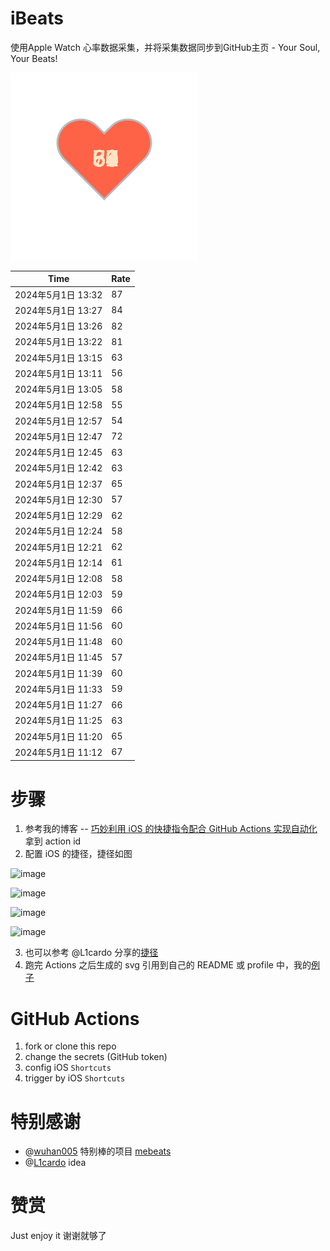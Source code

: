 # iBeats
使用Apple Watch 心率数据采集，并将采集数据同步到GitHub主页 - Your Soul, Your Beats!

![](./files/heart.svg)

<!--START_SECTION:my_heart_rate-->
| Time | Rate | 
 | ---- | ---- | 
| 2024年5月1日 13:32 | 87 |
| 2024年5月1日 13:27 | 84 |
| 2024年5月1日 13:26 | 82 |
| 2024年5月1日 13:22 | 81 |
| 2024年5月1日 13:15 | 63 |
| 2024年5月1日 13:11 | 56 |
| 2024年5月1日 13:05 | 58 |
| 2024年5月1日 12:58 | 55 |
| 2024年5月1日 12:57 | 54 |
| 2024年5月1日 12:47 | 72 |
| 2024年5月1日 12:45 | 63 |
| 2024年5月1日 12:42 | 63 |
| 2024年5月1日 12:37 | 65 |
| 2024年5月1日 12:30 | 57 |
| 2024年5月1日 12:29 | 62 |
| 2024年5月1日 12:24 | 58 |
| 2024年5月1日 12:21 | 62 |
| 2024年5月1日 12:14 | 61 |
| 2024年5月1日 12:08 | 58 |
| 2024年5月1日 12:03 | 59 |
| 2024年5月1日 11:59 | 66 |
| 2024年5月1日 11:56 | 60 |
| 2024年5月1日 11:48 | 60 |
| 2024年5月1日 11:45 | 57 |
| 2024年5月1日 11:39 | 60 |
| 2024年5月1日 11:33 | 59 |
| 2024年5月1日 11:27 | 66 |
| 2024年5月1日 11:25 | 63 |
| 2024年5月1日 11:20 | 65 |
| 2024年5月1日 11:12 | 67 |

<!--END_SECTION:my_heart_rate-->

# 步骤
1. 参考我的博客 -- [巧妙利用 iOS 的快捷指令配合 GitHub Actions 实现自动化](https://github.com/yihong0618/gitblog/issues/198) 拿到 action id
2. 配置 iOS 的捷径，捷径如图

![image](https://user-images.githubusercontent.com/15976103/122154218-0db0b480-ce97-11eb-93bb-5aec07c558dc.png)

![image](https://user-images.githubusercontent.com/15976103/122154236-186b4980-ce97-11eb-8e4b-70551a0391ae.png)

![image](https://user-images.githubusercontent.com/15976103/122154268-2d47dd00-ce97-11eb-902e-3acf292265a9.png)

![image](https://user-images.githubusercontent.com/15976103/122174055-fa144680-ceb4-11eb-9be2-3eb83cd516f7.png)

3. 也可以参考 @L1cardo 分享的[捷径](https://www.icloud.com/shortcuts/6ab6047b459c41ad822ad6b94b1c03d4)
4. 跑完 Actions 之后生成的 svg 引用到自己的 README 或 profile 中，我的[例子](https://github.com/yihong0618) 

# GitHub Actions

1. fork or clone this repo
2. change the secrets (GitHub token)
3. config iOS `Shortcuts` 
4. trigger by iOS `Shortcuts`

# 特别感谢
- @[wuhan005](https://github.com/wuhan005) 特别棒的项目 [mebeats](https://github.com/wuhan005/mebeats)
- @[L1cardo](https://github.com/L1cardo) idea

# 赞赏
Just enjoy it
谢谢就够了
